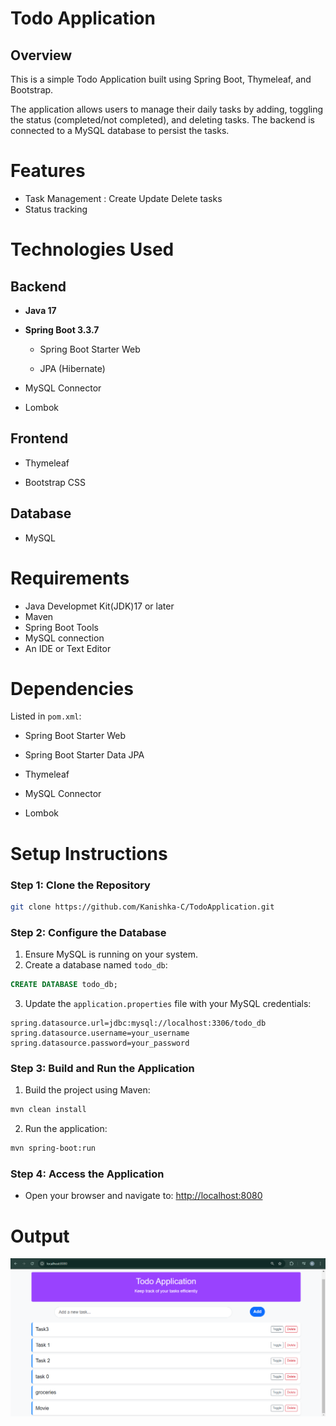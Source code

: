 # Todo Application
## Overview
This is a simple Todo Application built using Spring Boot, Thymeleaf, and Bootstrap. 

The application allows users to manage their daily tasks by adding, toggling the status (completed/not completed), and deleting tasks. The backend is connected to a MySQL database to persist the tasks. 
# Features
  - Task Management : Create Update Delete tasks
  - Status tracking
# Technologies Used

## Backend

- **Java 17**

- **Spring Boot 3.3.7**

    - Spring Boot Starter Web

    - JPA (Hibernate)


- MySQL Connector

- Lombok

## Frontend

- Thymeleaf

- Bootstrap CSS

## Database

- MySQL

# Requirements
- Java Developmet Kit(JDK)17 or later
- Maven
- Spring Boot Tools
- MySQL connection
- An IDE or Text Editor
# Dependencies
Listed in `pom.xml`:

- Spring Boot Starter Web

- Spring Boot Starter Data JPA

- Thymeleaf

- MySQL Connector

- Lombok
# Setup Instructions
### Step 1: Clone the Repository

```bash 
git clone https://github.com/Kanishka-C/TodoApplication.git
```
### Step 2: Configure the Database

1. Ensure MySQL is running on your system.
2. Create a database named `todo_db`:

```sql
CREATE DATABASE todo_db;
```
3. Update the `application.properties` file with your MySQL credentials:

```properties
spring.datasource.url=jdbc:mysql://localhost:3306/todo_db
spring.datasource.username=your_username
spring.datasource.password=your_password
```
### Step 3: Build and Run the Application

1. Build the project using Maven:

```bash
mvn clean install
```

2. Run the application:

```bash
mvn spring-boot:run
```
### Step 4: Access the Application

- Open your browser and navigate to: [http://localhost:8080](http://localhost:8080)

# Output
![Reference Image](output.png)

